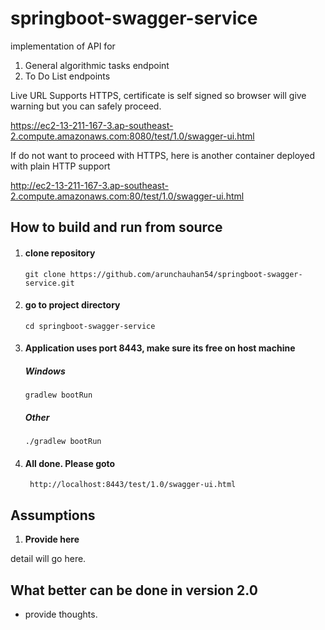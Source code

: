 # springboot-swagger-service

implementation of API for
1. General algorithmic tasks endpoint
2. To Do List endpoints

Live URL
Supports HTTPS, certificate is self signed so browser will give warning but you can safely proceed.

https://ec2-13-211-167-3.ap-southeast-2.compute.amazonaws.com:8080/test/1.0/swagger-ui.html

If do not want to proceed with HTTPS, here is another container deployed with plain HTTP support

http://ec2-13-211-167-3.ap-southeast-2.compute.amazonaws.com:80/test/1.0/swagger-ui.html

## How to build and run from source

1.  #### clone repository

        git clone https://github.com/arunchauhan54/springboot-swagger-service.git

2.  #### go to project directory

        cd springboot-swagger-service  

3.  #### Application uses port 8443, make sure its free on host machine

    ##### Windows

        gradlew bootRun
  
    ##### Other

        ./gradlew bootRun
    
4. #### All done. Please goto

        http://localhost:8443/test/1.0/swagger-ui.html
        

## Assumptions

1.  **Provide here**

  detail will go here.


 
## What better can be done in version 2.0
* provide thoughts. 